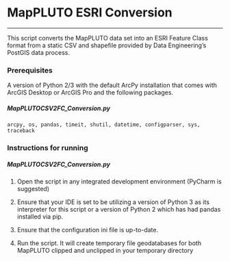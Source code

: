 # MapPLUTO ESRI Conversion

*******************************

This script converts the MapPLUTO data set into an ESRI Feature Class format from a static CSV and shapefile provided by Data Engineering’s PostGIS data process.

### Prerequisites

A version of Python 2/3 with the default ArcPy installation that comes with ArcGIS Desktop or ArcGIS Pro and the following packages. 

##### MapPLUTOCSV2FC_Conversion.py

```
arcpy, os, pandas, timeit, shutil, datetime, configparser, sys, traceback
```

### Instructions for running

##### MapPLUTOCSV2FC_Conversion.py

1. Open the script in any integrated development environment (PyCharm is suggested)

2. Ensure that your IDE is set to be utilizing a version of Python 3 as its interpreter for this script or a version of Python 2 which has had pandas installed via pip.

3. Ensure that the configuration ini file is up-to-date.

4. Run the script. It will create temporary file geodatabases for both MapPLUTO clipped and unclipped in your temporary directory
